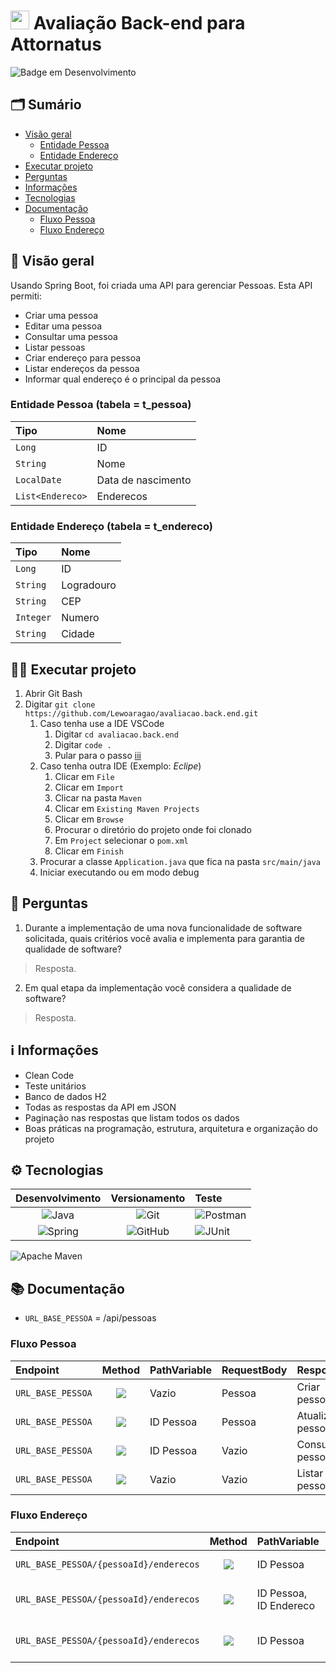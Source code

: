 # <img src="https://scontent.ffor1-2.fna.fbcdn.net/v/t39.30808-1/291155788_749134162931729_5904111411624050166_n.jpg?stp=cp0_dst-jpg_e15_p120x120_q65&_nc_cat=103&ccb=1-7&_nc_sid=dbb9e7&_nc_ohc=PL112LV44swAX84nPDX&_nc_ht=scontent.ffor1-2.fna&oh=00_AfAq8QYCsqG06awIpXJrQtvXU9RXr5_L_LpMg6u7kAT5zA&oe=64070FCA" height=30/> Avaliação Back-end para Attornatus

![Badge em Desenvolvimento](http://img.shields.io/static/v1?label=status&message=em%20desenvolvimento&color=yellow&style=for-the-badge)

## 🗂 Sumário
- <a href="#visaoGeral">Visão geral</a>
  - <a href="#entidadePessoa">Entidade Pessoa</a>
  - <a href="#entidadeEndereco">Entidade Endereço</a>
- <a href="#executarProjeto">Executar projeto</a>
- <a href="#perguntas">Perguntas</a>
- <a href="#informacoes">Informações</a>
- <a href="#tecnologias">Tecnologias</a>
- <a href="#documentacao">Documentação</a>
  - <a href="#fluxoPessoa">Fluxo Pessoa</a>
  - <a href="#fluxoEndereco">Fluxo Endereço</a>

## 📑 <span id="visaoGeral">Visão geral</span>
Usando Spring Boot, foi criada uma API para gerenciar Pessoas. Esta API permiti:  
- Criar uma pessoa
- Editar uma pessoa
- Consultar uma pessoa
- Listar pessoas
- Criar endereço para pessoa
- Listar endereços da pessoa
- Informar qual endereço é o principal da pessoa  

### <span id="entidadePessoa">Entidade Pessoa</span> (tabela = t_pessoa)
Tipo | Nome
:--- | :---
`Long` | ID
`String` | Nome
`LocalDate` | Data de nascimento
`List<Endereco>` | Enderecos

### <span id="entidadeEndereco">Entidade Endereço</span> (tabela = t_endereco)
Tipo | Nome
:--- | :---
`Long` | ID
`String` | Logradouro
`String` | CEP
`Integer` | Numero
`String` | Cidade

## 👩‍💻 <span id="executarProjeto">Executar projeto</span>
1. Abrir Git Bash
2. Digitar `git clone https://github.com/Lewoaragao/avaliacao.back.end.git`
   1. Caso tenha use a IDE VSCode
      1. Digitar `cd avaliacao.back.end`
      2. Digitar `code .`
      3. Pular para o passo <a href="#passoIii">iii</a>
   2. Caso tenha outra IDE (Exemplo: _Eclipe_)
      1. Clicar em `File`
      2. Clicar em `Import`
      3. Clicar na pasta `Maven`
      4. Clicar em `Existing Maven Projects`
      5. Clicar em `Browse`
      6. Procurar o diretório do projeto onde foi clonado
      7. Em `Project` selecionar o `pom.xml`
      8. Clicar em `Finish`
   3. <span id="passoIii">Procurar</span> a classe `Application.java` que fica na pasta `src/main/java`
   4. Iniciar executando ou em modo debug
  
## 💬 <span id="perguntas">Perguntas</span>
1. Durante a implementação de uma nova funcionalidade de software solicitada, quais critérios você avalia e implementa para garantia de qualidade de software?

> Resposta.

2. Em qual etapa da implementação você considera a qualidade de software?

> Resposta.

## ℹ <span id="informacoes">Informações</span>
- Clean Code
- Teste unitários
- Banco de dados H2
- Todas as respostas da API em JSON  
- Paginação nas respostas que listam todos os dados
- Boas práticas na programação, estrutura, arquitetura e organização do projeto

## ⚙ <span id="tecnologias">Tecnologias</span>
Desenvolvimento | Versionamento | Teste 
:-------------: | :-----------: | :----
![Java](https://img.shields.io/badge/java-%23ED8B00.svg?style=for-the-badge&logo=java&logoColor=white) | ![Git](https://img.shields.io/badge/git-%23F05033.svg?style=for-the-badge&logo=git&logoColor=white) | ![Postman](https://img.shields.io/badge/Postman-FF6C37?style=for-the-badge&logo=postman&logoColor=white)
![Spring](https://img.shields.io/badge/spring-%236DB33F.svg?style=for-the-badge&logo=spring&logoColor=white) | ![GitHub](https://img.shields.io/badge/github-%23121011.svg?style=for-the-badge&logo=github&logoColor=white) | ![JUnit](https://img.shields.io/badge/junit-%F41F1F.svg?style=for-the-badge&logo=junit&logoColor=white)
![Apache Maven](https://img.shields.io/badge/Apache%20Maven-C71A36?style=for-the-badge&logo=Apache%20Maven&logoColor=white) 

## 📚 <span id="documentacao">Documentação</span>
- `URL_BASE_PESSOA` = /api/pessoas

### <span id="fluxoPessoa">Fluxo Pessoa</span>
Endpoint | Method | PathVariable | RequestBody | Response
:------- | :----: | :----------- | :---------- | :-------
`URL_BASE_PESSOA` | <img src="https://img.shields.io/badge/-Post-yellow?style=for-the-badge"> | Vazio | Pessoa | Criar pessoa
`URL_BASE_PESSOA` | <img src="https://img.shields.io/badge/-Put-blue?style=for-the-badge"> | ID Pessoa | Pessoa | Atualizar pessoa
`URL_BASE_PESSOA` | <img src="https://img.shields.io/badge/-Get-green?style=for-the-badge"> | ID Pessoa | Vazio | Consultar pessoa
`URL_BASE_PESSOA` | <img src="https://img.shields.io/badge/-Get-green?style=for-the-badge"> | Vazio | Vazio | Listar pessoas

### <span id="fluxoEndereco">Fluxo Endereço</span>
Endpoint | Method | PathVariable | RequestBody | Response
:------- | :----: | :----------- | :---------- | :-------
`URL_BASE_PESSOA/{pessoaId}/enderecos` | <img src="https://img.shields.io/badge/-Post-yellow?style=for-the-badge"> | ID Pessoa | Endereco | Criar endereço
`URL_BASE_PESSOA/{pessoaId}/enderecos` | <img src="https://img.shields.io/badge/-Put-blue?style=for-the-badge"> | ID Pessoa, ID Endereco | Vazio | Definir endereço principal
`URL_BASE_PESSOA/{pessoaId}/enderecos` | <img src="https://img.shields.io/badge/-Get-green?style=for-the-badge"> | ID Pessoa | Vazio | Listar endereços da pessoa
